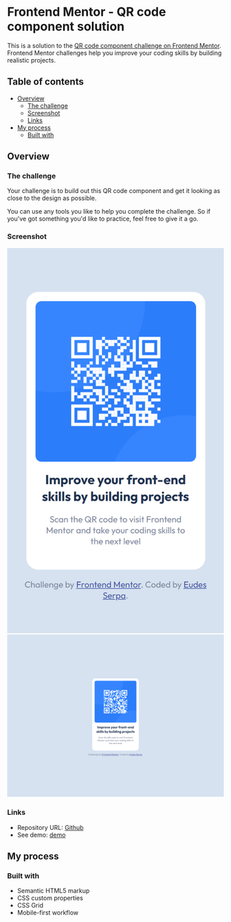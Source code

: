# Frontend Mentor - QR code component solution

This is a solution to the [QR code component challenge on Frontend Mentor](https://www.frontendmentor.io/challenges/qr-code-component-iux_sIO_H). Frontend Mentor challenges help you improve your coding skills by building realistic projects. 

## Table of contents

- [Overview](#overview)
  - [The challenge](#the-challenge)
  - [Screenshot](#screenshot)
  - [Links](#links)
- [My process](#my-process)
  - [Built with](#built-with)

## Overview

### The challenge

Your challenge is to build out this QR code component and get it looking as close to the design as possible.

You can use any tools you like to help you complete the challenge. So if you've got something you'd like to practice, feel free to give it a go.

### Screenshot

![Mobile solution screenshot](./screenshots/mobile.png)
![Desktop solution screenshot](./screenshots//desktop.png)

### Links

- Repository URL: [Github](https://github.com/EudesSerpa/FM-qr_code_component)
- See demo: [demo](https://fm-qrcode-sc.netlify.app/)

## My process

### Built with

- Semantic HTML5 markup
- CSS custom properties
- CSS Grid
- Mobile-first workflow
